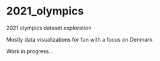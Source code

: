 # 2021_olympics
2021 olympics dataset exploration

Mostly data visualizations for fun with a focus on Denmark.

Work in progress...
